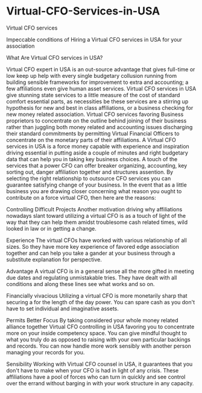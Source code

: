 # Virtual-CFO-Services-in-USA
Virtual CFO services 

Impeccable conditions of Hiring a Virtual CFO services in USA for your association 

What Are Virtual CFO services in USA? 

Virtual CFO expert in USA is an out-source advantage that gives full-time or low keep up help with every single budgetary collusion running from building sensible frameworks for improvement to extra and accounting; a few affiliations even give human asset services. Virtual CFO services in USA give stunning state services to a little measure of the cost of standard comfort essential parts, as necessities be these services are a stirring up hypothesis for new and best in class affiliations, or a business checking for new money related association. Virtual CFO services favoring Business proprietors to concentrate on the outline behind joining of their business rather than juggling both money related and accounting issues discharging their standard commitments by permitting Virtual Financial Officers to concentrate on the monetary parts of their affiliations. A Virtual CFO services in USA is a force money capable with experience and inspiration driving essential in putting aside a couple of minutes and right budgetary data that can help you in taking key business choices. A touch of the services that a power CFO can offer breaker organizing, accounting, key sorting out, danger affiliation together and structures assention. 
By selecting the right relationship to outsource CFO services you can guarantee satisfying change of your business. In the event that as a little business you are drawing closer concerning what reason you ought to contribute on a force virtual CFO, then here are the reasons: 

Controlling Difficult Projects 
Another motivation driving why affiliations nowadays slant toward utilizing a virtual CFO is as a touch of light of the way that they can help them amidst troublesome cash related times, wild looked in law or in getting a change. 

Experience 
The virtual CFOs have worked with various relationship of all sizes. So they have more key experience of favored edge association together and can help you take a gander at your business through a substitute explanation for perspective. 

Advantage 
A virtual CFO is in a general sense all the more gifted in meeting due dates and regulating unmistakable tries. They have dealt with all conditions and along these lines see what works and so on. 

Financially vivacious 
Utilizing a virtual CFO is more monetarily sharp that securing a for the length of the day power. You can spare cash as you don't have to set individual and imaginative assets. 

Permits Better Focus 
By taking considered your whole money related alliance together Virtual CFO controlling in USA favoring you to concentrate more on your inside competency space. You can give mindful thought to what you truly do as opposed to raising with your own particular backings and records. You can now handle more work sensibly with another person managing your records for you. 

Sensibility 
Working with Virtual CFO counsel in USA, it guarantees that you don't have to make when your CFO is had in light of any crisis. These affiliations have a pool of forces who can turn in quickly and see control over the errand without barging in with your work structure in any capacity.
